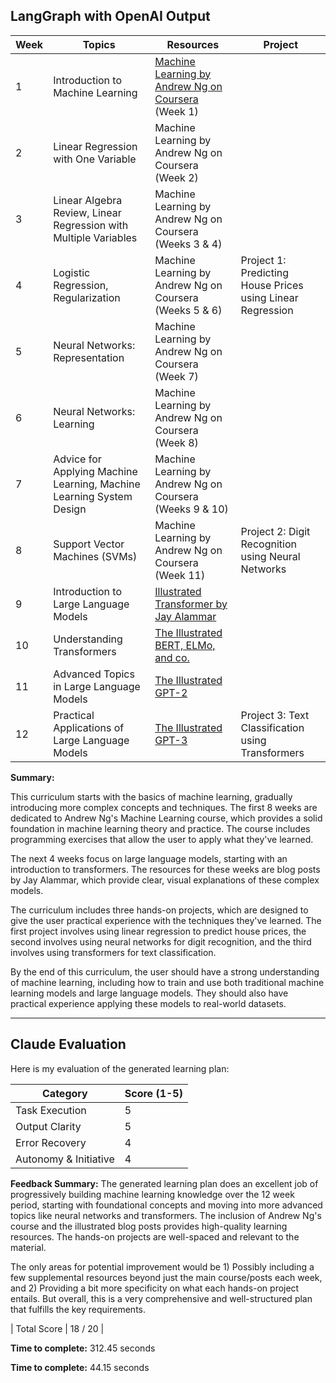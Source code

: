 ## LangGraph with OpenAI Output

| Week | Topics | Resources | Project |
| --- | --- | --- | --- |
| 1 | Introduction to Machine Learning | [Machine Learning by Andrew Ng on Coursera](https://www.coursera.org/learn/machine-learning) (Week 1) | |
| 2 | Linear Regression with One Variable | Machine Learning by Andrew Ng on Coursera (Week 2) | |
| 3 | Linear Algebra Review, Linear Regression with Multiple Variables | Machine Learning by Andrew Ng on Coursera (Weeks 3 & 4) | |
| 4 | Logistic Regression, Regularization | Machine Learning by Andrew Ng on Coursera (Weeks 5 & 6) | Project 1: Predicting House Prices using Linear Regression |
| 5 | Neural Networks: Representation | Machine Learning by Andrew Ng on Coursera (Week 7) | |
| 6 | Neural Networks: Learning | Machine Learning by Andrew Ng on Coursera (Week 8) | |
| 7 | Advice for Applying Machine Learning, Machine Learning System Design | Machine Learning by Andrew Ng on Coursera (Weeks 9 & 10) | |
| 8 | Support Vector Machines (SVMs) | Machine Learning by Andrew Ng on Coursera (Week 11) | Project 2: Digit Recognition using Neural Networks |
| 9 | Introduction to Large Language Models | [Illustrated Transformer by Jay Alammar](http://jalammar.github.io/illustrated-transformer/) | |
| 10 | Understanding Transformers | [The Illustrated BERT, ELMo, and co.](http://jalammar.github.io/illustrated-bert/) | |
| 11 | Advanced Topics in Large Language Models | [The Illustrated GPT-2](http://jalammar.github.io/illustrated-gpt2/) | |
| 12 | Practical Applications of Large Language Models | [The Illustrated GPT-3](http://jalammar.github.io/illustrated-gpt3/) | Project 3: Text Classification using Transformers |

**Summary:**

This curriculum starts with the basics of machine learning, gradually introducing more complex concepts and techniques. The first 8 weeks are dedicated to Andrew Ng's Machine Learning course, which provides a solid foundation in machine learning theory and practice. The course includes programming exercises that allow the user to apply what they've learned.

The next 4 weeks focus on large language models, starting with an introduction to transformers. The resources for these weeks are blog posts by Jay Alammar, which provide clear, visual explanations of these complex models. 

The curriculum includes three hands-on projects, which are designed to give the user practical experience with the techniques they've learned. The first project involves using linear regression to predict house prices, the second involves using neural networks for digit recognition, and the third involves using transformers for text classification.

By the end of this curriculum, the user should have a strong understanding of machine learning, including how to train and use both traditional machine learning models and large language models. They should also have practical experience applying these models to real-world datasets.

---

## Claude Evaluation

Here is my evaluation of the generated learning plan:

| Category | Score (1-5) |
| --- | --- |
| Task Execution | 5 |
| Output Clarity | 5 |
| Error Recovery | 4 |
| Autonomy & Initiative | 4 |

**Feedback Summary:**
The generated learning plan does an excellent job of progressively building machine learning knowledge over the 12 week period, starting with foundational concepts and moving into more advanced topics like neural networks and transformers. The inclusion of Andrew Ng's course and the illustrated blog posts provides high-quality learning resources. The hands-on projects are well-spaced and relevant to the material. 

The only areas for potential improvement would be 1) Possibly including a few supplemental resources beyond just the main course/posts each week, and 2) Providing a bit more specificity on what each hands-on project entails. But overall, this is a very comprehensive and well-structured plan that fulfills the key requirements.

| Total Score | 18 / 20 |

**Time to complete:** 312.45 seconds

**Time to complete:** 44.15 seconds
